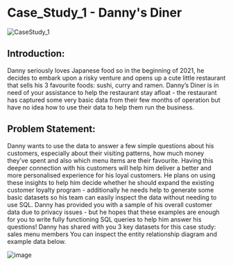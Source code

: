 # Case_Study_1 - Danny's Diner
![CaseStudy_1](https://user-images.githubusercontent.com/92159133/182846462-8c00ff9b-8ba1-499f-abe7-4a3619fa0fbb.png)

## Introduction:
Danny seriously loves Japanese food so in the beginning of 2021, he decides to embark upon a risky venture and opens up a cute little restaurant that sells his 3 favourite foods: sushi, curry and ramen.
Danny’s Diner is in need of your assistance to help the restaurant stay afloat - the restaurant has captured some very basic data from their few months of operation but have no idea how to use their data to help them run the business.

## Problem Statement:
Danny wants to use the data to answer a few simple questions about his customers, especially about their visiting patterns, how much money they’ve spent and also which menu items are their favourite. Having this deeper connection with his customers will help him deliver a better and more personalised experience for his loyal customers.
He plans on using these insights to help him decide whether he should expand the existing customer loyalty program - additionally he needs help to generate some basic datasets so his team can easily inspect the data without needing to use SQL.
Danny has provided you with a sample of his overall customer data due to privacy issues - but he hopes that these examples are enough for you to write fully functioning SQL queries to help him answer his questions!
Danny has shared with you 3 key datasets for this case study:
sales
menu
members
You can inspect the entity relationship diagram and example data below.

![image](https://user-images.githubusercontent.com/92159133/182801563-74f06648-d85e-4422-99c9-eee2186f7fbc.png)



